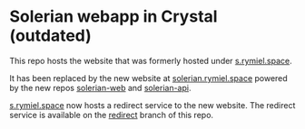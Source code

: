 # Solerian webapp in Crystal (outdated)

This repo hosts the website that was formerly hosted under [s.rymiel.space](https://s.rymiel.space).

It has been replaced by the new website at [solerian.rymiel.space](https://solerian.rymiel.space) powered by the new repos [solerian-web](https://gitlab.com/rymiel/solerian-web) and [solerian-api](https://gitlab.com/rymiel/solerian-api).

[s.rymiel.space](https://s.rymiel.space) now hosts a redirect service to the new website. The redirect service is available on the [redirect](https://gitlab.com/rymiel/crystal-solerian/-/tree/redirect) branch of this repo.

